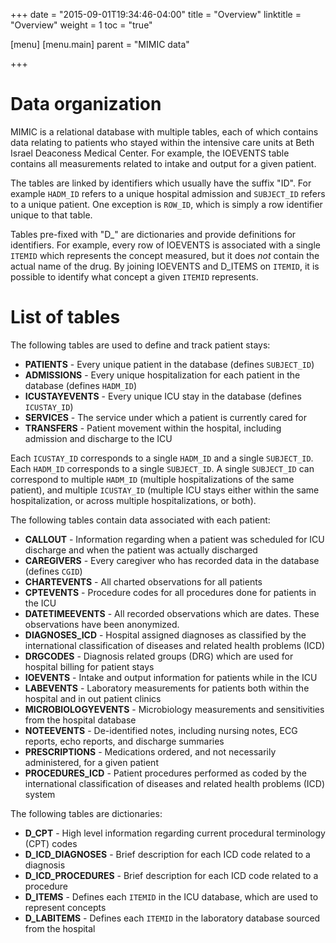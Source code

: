 +++
date = "2015-09-01T19:34:46-04:00"
title = "Overview"
linktitle = "Overview"
weight = 1
toc = "true"

[menu]
  [menu.main]
    parent = "MIMIC data"

+++


# Data organization

MIMIC is a relational database with multiple tables, each of which contains data relating to patients who stayed within the intensive care units at Beth Israel Deaconess Medical Center. For example, the IOEVENTS table contains all measurements related to intake and output for a given patient. 

The tables are linked by identifiers which usually have the suffix "ID". For example `HADM_ID` refers to a unique hospital admission and `SUBJECT_ID` refers to a unique patient. One exception is `ROW_ID`, which is simply a row identifier unique to that table.

Tables pre-fixed with "D_" are dictionaries and provide definitions for identifiers. For example, every row of IOEVENTS is associated with a single `ITEMID` which represents the concept measured, but it does *not* contain the actual name of the drug. By joining IOEVENTS and D_ITEMS on `ITEMID`, it is possible to identify what concept a given `ITEMID` represents.

# List of tables

The following tables are used to define and track patient stays:

 - **PATIENTS** - Every unique patient in the database (defines `SUBJECT_ID`)
 - **ADMISSIONS** - Every unique hospitalization for each patient in the database (defines `HADM_ID`)
 - **ICUSTAYEVENTS** - Every unique ICU stay in the database (defines `ICUSTAY_ID`)
 - **SERVICES** - The service under which a patient is currently cared for
 - **TRANSFERS** - Patient movement within the hospital, including admission and discharge to the ICU

Each `ICUSTAY_ID` corresponds to a single `HADM_ID` and a single `SUBJECT_ID`. Each `HADM_ID` corresponds to a single `SUBJECT_ID`. A single `SUBJECT_ID` can correspond to multiple `HADM_ID` (multiple hospitalizations of the same patient), and multiple `ICUSTAY_ID` (multiple ICU stays either within the same hospitalization, or across multiple hospitalizations, or both).
 
The following tables contain data associated with each patient:

 - **CALLOUT** - Information regarding when a patient was scheduled for ICU discharge and when the patient was actually discharged
 - **CAREGIVERS** - Every caregiver who has recorded data in the database (defines `CGID`)
 - **CHARTEVENTS** - All charted observations for all patients
 - **CPTEVENTS** - Procedure codes for all procedures done for patients in the ICU
 - **DATETIMEEVENTS** - All recorded observations which are dates. These observations have been anonymized.
 - **DIAGNOSES_ICD** - Hospital assigned diagnoses as classified by the international classification of diseases and related health problems (ICD)
 - **DRGCODES** - Diagnosis related groups (DRG) which are used for hospital billing for patient stays
 - **IOEVENTS** - Intake and output information for patients while in the ICU
 - **LABEVENTS** - Laboratory measurements for patients both within the hospital and in out patient clinics
 - **MICROBIOLOGYEVENTS** - Microbiology measurements and sensitivities from the hospital database
 - **NOTEEVENTS** - De-identified notes, including nursing notes, ECG reports, echo reports, and discharge summaries
 - **PRESCRIPTIONS** - Medications ordered, and not necessarily administered, for a given patient
 - **PROCEDURES_ICD** - Patient procedures performed as coded by the international classification of diseases and related health problems (ICD) system
 
The following tables are dictionaries:
 
 - **D_CPT** - High level information regarding current procedural terminology (CPT) codes
 - **D_ICD_DIAGNOSES** - Brief description for each ICD code related to a diagnosis
 - **D_ICD_PROCEDURES** - Brief description for each ICD code related to a procedure
 - **D_ITEMS** - Defines each `ITEMID` in the ICU database, which are used to represent concepts
 - **D_LABITEMS** - Defines each `ITEMID` in the laboratory database sourced from the hospital

